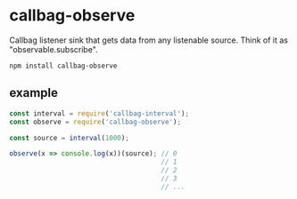 # callbag-observe

Callbag listener sink that gets data from any listenable source. Think of it as "observable.subscribe".

`npm install callbag-observe`

## example

```js
const interval = require('callbag-interval');
const observe = require('callbag-observe');

const source = interval(1000);

observe(x => console.log(x))(source); // 0
                                      // 1
                                      // 2
                                      // 3
                                      // ...
```

